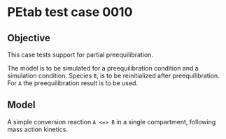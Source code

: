 # PEtab test case 0010

## Objective 

This case tests support for partial preequilibration.

The model is to be simulated for a preequilibration condition and a
simulation condition.
Species `B`, is to be reinitialized after preequilibration.
For `A` the preequilibration result is to be used.

## Model

A simple conversion reaction `A <=> B` in a single compartment, following
mass action kinetics.

